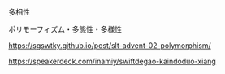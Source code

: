 
多相性

ポリモーフィズム・多態性・多様性




https://sgswtky.github.io/post/slt-advent-02-polymorphism/



https://speakerdeck.com/inamiy/swiftdegao-kaindoduo-xiang
